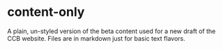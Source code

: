 # content-only
A plain, un-styled version of the beta content used for a new draft of the CCB website. Files are in markdown just for basic text flavors.
